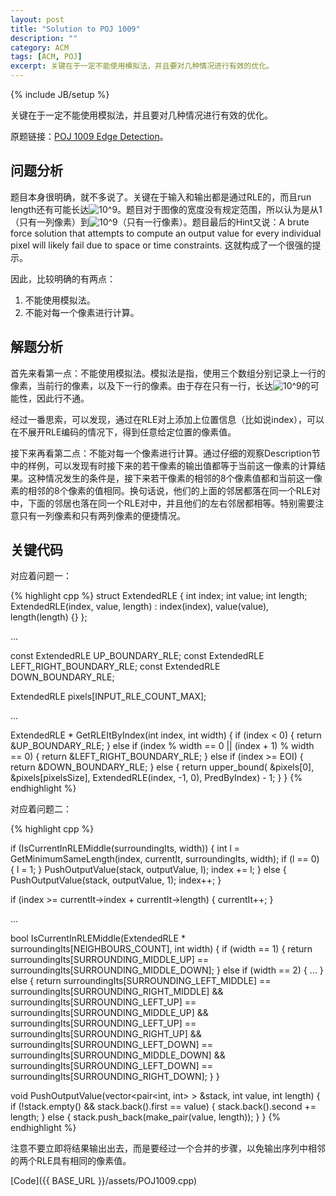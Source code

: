 ```yaml
---
layout: post
title: "Solution to POJ 1009"
description: ""
category: ACM
tags: [ACM, POJ]
excerpt: 关键在于一定不能使用模拟法，并且要对几种情况进行有效的优化。
---
```

{% include JB/setup %}

关键在于一定不能使用模拟法，并且要对几种情况进行有效的优化。

原题链接：[POJ 1009 Edge Detection](http://poj.org/problem?id=1009)。

## 问题分析

题目本身很明确，就不多说了。关键在于输入和输出都是通过RLE的，而且run length还有可能长达![10^9](http://chart.apis.google.com/chart?cht=tx&chl=10^9)。题目对于图像的宽度没有规定范围，所以认为是从1（只有一列像素）到![10^9](http://chart.apis.google.com/chart?cht=tx&chl=10^9)（只有一行像素）。题目最后的Hint又说：A brute force solution that attempts to compute an output value for every individual pixel will likely fail due to space or time constraints. 这就构成了一个很强的提示。

因此，比较明确的有两点：
1. 不能使用模拟法。
2. 不能对每一个像素进行计算。

## 解题分析

首先来看第一点：不能使用模拟法。模拟法是指，使用三个数组分别记录上一行的像素，当前行的像素，以及下一行的像素。由于存在只有一行，长达![10^9](http://chart.apis.google.com/chart?cht=tx&chl=10^9)的可能性，因此行不通。

经过一番思索，可以发现，通过在RLE对上添加上位置信息（比如说index），可以在不展开RLE编码的情况下，得到任意给定位置的像素值。

接下来再看第二点：不能对每一个像素进行计算。通过仔细的观察Description节中的样例，可以发现有时接下来的若干像素的输出值都等于当前这一像素的计算结果。这种情况发生的条件是，接下来若干像素的相邻的8个像素值都和当前这一像素的相邻的8个像素的值相同。换句话说，他们的上面的邻居都落在同一个RLE对中，下面的邻居也落在同一个RLE对中，并且他们的左右邻居都相等。特别需要注意只有一列像素和只有两列像素的便捷情况。

## 关键代码

对应着问题一：

{% highlight cpp %}
struct ExtendedRLE {
    int index;
    int value;
    int length;
    ExtendedRLE(index, value, length)
        : index(index), value(value), length(length)
    {}
};

...

const ExtendedRLE UP_BOUNDARY_RLE;
const ExtendedRLE LEFT_RIGHT_BOUNDARY_RLE;
const ExtendedRLE DOWN_BOUNDARY_RLE;

ExtendedRLE pixels[INPUT_RLE_COUNT_MAX];

...

ExtendedRLE * GetRLEItByIndex(int index, int width) {
    if (index < 0) {
        return &UP_BOUNDARY_RLE;
    } else if (index % width == 0 || (index + 1) % width == 0) {
        return &LEFT_RIGHT_BOUNDARY_RLE;
    } else if (index >= EOI) {
        return &DOWN_BOUNDARY_RLE;
    } else {
        return upper_bound(
            &pixels[0],
            &pixels[pixelsSize],
            ExtendedRLE(index, -1, 0),
            PredByIndex) - 1;
    }
}
{% endhighlight %}

对应着问题二：

{% highlight cpp %}

if (IsCurrentInRLEMiddle(surroundingIts, width)) {
    int l = GetMinimumSameLength(index, currentIt, surroundingIts, width);
    if (l == 0) {
        l = 1;
    }
    PushOutputValue(stack, outputValue, l);
    index += l;
} else {
    PushOutputValue(stack, outputValue, 1);
    index++;
}

if (index >= currentIt->index + currentIt->length) {
    currentIt++;
}

...

bool IsCurrentInRLEMiddle(ExtendedRLE * surroundingIts[NEIGHBOURS_COUNT], int width) {
    if (width == 1) {
        return surroundingIts[SURROUNDING_MIDDLE_UP] == surroundingIts[SURROUNDING_MIDDLE_DOWN];
    } else if (width == 2) {
        ...
    } else {
        return surroundingIts[SURROUNDING_LEFT_MIDDLE] == surroundingIts[SURROUNDING_RIGHT_MIDDLE]
        && surroundingIts[SURROUNDING_LEFT_UP] == surroundingIts[SURROUNDING_MIDDLE_UP]
        && surroundingIts[SURROUNDING_LEFT_UP] == surroundingIts[SURROUNDING_RIGHT_UP]
        && surroundingIts[SURROUNDING_LEFT_DOWN] == surroundingIts[SURROUNDING_MIDDLE_DOWN]
        && surroundingIts[SURROUNDING_LEFT_DOWN] == surroundingIts[SURROUNDING_RIGHT_DOWN];
    }
}

void PushOutputValue(vector<pair<int, int> > &stack, int value, int length) {
    if (!stack.empty() && stack.back().first == value) {
        stack.back().second += length;
    } else {
        stack.push_back(make_pair(value, length));
    }
}
{% endhighlight %}

注意不要立即将结果输出出去，而是要经过一个合并的步骤，以免输出序列中相邻的两个RLE具有相同的像素值。

[Code]({{ BASE_URL }}/assets/POJ1009.cpp)
